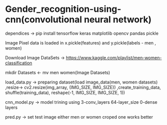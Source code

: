 # Gender_recognition-using-cnn(convolutional neural network)
dependices -> pip install tensorflow keras matplotlib opencv pandas pickle 

Image Pixel data is loaded in x.pickle(features) and y.pickle(labels - men , women)

Download Image DataSets -> https://www.kaggle.com/playlist/men-women-classification

mkdir Datasets <- mv men women(Image Datasets) 


load_data.py -> preparing dataset(load image_data(men, women datasets) ,resize-> cv2.resize(img_array, (IMG_SIZE, IMG_SIZE))  ,create_training_data, shuffle(training_data),  reshape(-1, IMG_SIZE, IMG_SIZE, 1))

cnn_model.py -> model trining using 3-conv_layers 64-layer_size 0-dense layers

pred.py -> set test image either men or women croped one works better
